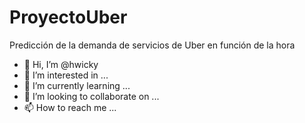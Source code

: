 # ProyectoUber
Predicción de la demanda de servicios de Uber en función de la hora

- 👋 Hi, I’m @hwicky
- 👀 I’m interested in ...
- 🌱 I’m currently learning ...
- 💞️ I’m looking to collaborate on ...
- 📫 How to reach me ...

<!---
hwicky/hwicky is a ✨ special ✨ repository because its `README.md` (this file) appears on your GitHub profile.
You can click the Preview link to take a look at your changes.
--->

